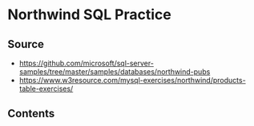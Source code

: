# Northwind SQL Practice

## Source

- https://github.com/microsoft/sql-server-samples/tree/master/samples/databases/northwind-pubs
- https://www.w3resource.com/mysql-exercises/northwind/products-table-exercises/

## Contents
